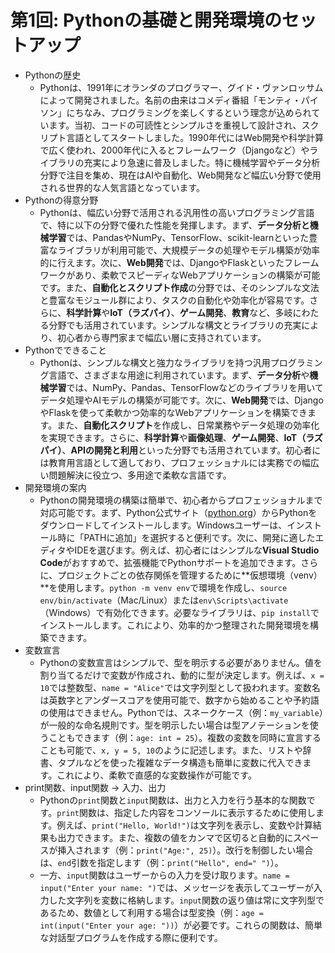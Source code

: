 # 第1回: Pythonの基礎と開発環境のセットアップ
- Pythonの歴史
	- Pythonは、1991年にオランダのプログラマー、グイド・ヴァンロッサムによって開発されました。名前の由来はコメディ番組「モンティ・パイソン」にちなみ、プログラミングを楽しくするという理念が込められています。当初、コードの可読性とシンプルさを重視して設計され、スクリプト言語としてスタートしました。1990年代にはWeb開発や科学計算で広く使われ、2000年代に入るとフレームワーク（Djangoなど）やライブラリの充実により急速に普及しました。特に機械学習やデータ分析分野で注目を集め、現在はAIや自動化、Web開発など幅広い分野で使用される世界的な人気言語となっています。
- Pythonの得意分野
	- Pythonは、幅広い分野で活用される汎用性の高いプログラミング言語で、特に以下の分野で優れた性能を発揮します。まず、**データ分析と機械学習**では、PandasやNumPy、TensorFlow、scikit-learnといった豊富なライブラリが利用可能で、大規模データの処理やモデル構築が効率的に行えます。次に、**Web開発**では、DjangoやFlaskといったフレームワークがあり、柔軟でスピーディなWebアプリケーションの構築が可能です。また、**自動化とスクリプト作成**の分野では、そのシンプルな文法と豊富なモジュール群により、タスクの自動化や効率化が容易です。さらに、**科学計算**や**IoT（ラズパイ）**、**ゲーム開発**、**教育**など、多岐にわたる分野でも活用されています。シンプルな構文とライブラリの充実により、初心者から専門家まで幅広い層に支持されています。
- Pythonでできること
	- Pythonは、シンプルな構文と強力なライブラリを持つ汎用プログラミング言語で、さまざまな用途に利用されています。まず、**データ分析**や**機械学習**では、NumPy、Pandas、TensorFlowなどのライブラリを用いてデータ処理やAIモデルの構築が可能です。次に、**Web開発**では、DjangoやFlaskを使って柔軟かつ効率的なWebアプリケーションを構築できます。また、**自動化スクリプト**を作成し、日常業務やデータ処理の効率化を実現できます。さらに、**科学計算**や**画像処理**、**ゲーム開発**、**IoT（ラズパイ）**、**APIの開発と利用**といった分野でも活用されています。初心者には教育用言語として適しており、プロフェッショナルには実務での幅広い問題解決に役立つ、多用途で柔軟な言語です。
- 開発環境の案内
	- Pythonの開発環境の構築は簡単で、初心者からプロフェッショナルまで対応可能です。まず、Python公式サイト（[python.org](https://www.python.org)）からPythonをダウンロードしてインストールします。Windowsユーザーは、インストール時に「PATHに追加」を選択すると便利です。次に、開発に適したエディタやIDEを選びます。例えば、初心者にはシンプルな**Visual Studio Code**がおすすめで、拡張機能でPythonサポートを追加できます。さらに、プロジェクトごとの依存関係を管理するために**仮想環境（venv）**を使用します。`python -m venv env`で環境を作成し、`source env/bin/activate`（Mac/Linux）または`env\Scripts\activate`（Windows）で有効化できます。必要なライブラリは、`pip install`でインストールします。これにより、効率的かつ整理された開発環境を構築できます。
- 変数宣言
	- Pythonの変数宣言はシンプルで、型を明示する必要がありません。値を割り当てるだけで変数が作成され、動的に型が決定します。例えば、`x = 10`では整数型、`name = "Alice"`では文字列型として扱われます。変数名は英数字とアンダースコアを使用可能で、数字から始めることや予約語の使用はできません。Pythonでは、スネークケース（例：`my_variable`）が一般的な命名規則です。型を明示したい場合は型アノテーションを使うこともできます（例：`age: int = 25`）。複数の変数を同時に宣言することも可能で、`x, y = 5, 10`のように記述します。また、リストや辞書、タプルなどを使った複雑なデータ構造も簡単に変数に代入できます。これにより、柔軟で直感的な変数操作が可能です。
- print関数、input関数 -> 入力、出力
	- Pythonの`print`関数と`input`関数は、出力と入力を行う基本的な関数です。`print`関数は、指定した内容をコンソールに表示するために使用します。例えば、`print("Hello, World!")`は文字列を表示し、変数や計算結果も出力できます。また、複数の値をカンマで区切ると自動的にスペースが挿入されます（例：`print("Age:", 25)`）。改行を制御したい場合は、`end`引数を指定します（例：`print("Hello", end=" ")`）。
	- 一方、`input`関数はユーザーからの入力を受け取ります。`name = input("Enter your name: ")`では、メッセージを表示してユーザーが入力した文字列を変数に格納します。`input`関数の返り値は常に文字列型であるため、数値として利用する場合は型変換（例：`age = int(input("Enter your age: "))`）が必要です。これらの関数は、簡単な対話型プログラムを作成する際に便利です。
